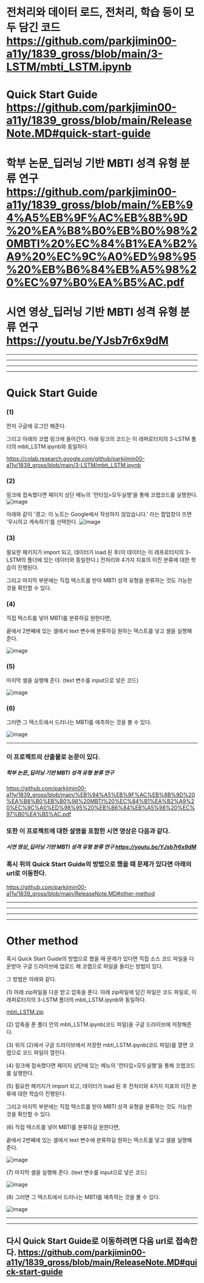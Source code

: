 # 전처리와 데이터 로드, 전처리, 학습 등이 모두 담긴 코드 https://github.com/parkjimin00-a11y/1839_gross/blob/main/3-LSTM/mbti_LSTM.ipynb

# Quick Start Guide https://github.com/parkjimin00-a11y/1839_gross/blob/main/ReleaseNote.MD#quick-start-guide

# 학부 논문_딥러닝 기반 MBTI 성격 유형 분류 연구 https://github.com/parkjimin00-a11y/1839_gross/blob/main/%EB%94%A5%EB%9F%AC%EB%8B%9D%20%EA%B8%B0%EB%B0%98%20MBTI%20%EC%84%B1%EA%B2%A9%20%EC%9C%A0%ED%98%95%20%EB%B6%84%EB%A5%98%20%EC%97%B0%EA%B5%AC.pdf

# 시연 영상_딥러닝 기반 MBTI 성격 유형 분류 연구 https://youtu.be/YJsb7r6x9dM

-------------------------------------------------

-------------------------------------------------

-------------------------------------------------

-------------------------------------------------


# Quick Start Guide


### (1) 
먼저 구글에 로그인 해준다. 

그리고 아래의 코랩 링크에 들어간다. 아래 링크의 코드는 이 레퍼로터지의 3-LSTM 폴더의 mbti_LSTM.ipynb와 동일하다.

https://colab.research.google.com/github/parkjimin00-a11y/1839_gross/blob/main/3-LSTM/mbti_LSTM.ipynb

### (2)
링크에 접속했다면 페이지 상단 메뉴의 '런타임>모두실행'을 통해 코랩코드를 실행한다.
![image](https://user-images.githubusercontent.com/90343909/172838896-f73cab15-cace-471b-aabe-7e814f40456b.png)


아래와 같이 '경고: 이 노트는 Google에서 작성하지 않았습니다.' 라는 팝업창이 뜨면 '무시하고 계속하기'를 선택한다.
![image](https://user-images.githubusercontent.com/90343909/172838273-63ceb803-906b-4fcb-8abf-3d59d7f75a45.png)

### (3) 
필요한 패키지가 import 되고, 데이터가 load 된 후(이 데이터는 이 레프로터지의 3-LSTM의 폴더에 있는 데이터와 동일한다.) 전처리와 4가지 지표의 이진 분류에 대한 학습이 진행된다.

그리고 마지막 부분에는 직접 텍스트를 받아 MBTI 성격 유형을 분류하는 것도 가능한 것을 확인할 수 있다.

### (4) 
직접 텍스트를 넣어 MBTI를 분류하길 원한다면, 
   
   끝에서 2번째에 있는 셀에서 text 변수에 분류하길 원하는 텍스트를 넣고 셀을 실행해 준다.

![image](https://user-images.githubusercontent.com/90343909/172704181-3031e1ff-9f8c-448c-a495-b387a6637988.png)



### (5) 
마지막 셀을 실행해 준다. (text 변수를 input으로 넣은 코드)

![image](https://user-images.githubusercontent.com/90343909/172704350-206fb1eb-4085-4ea4-9362-cd85fb9990a1.png)




### (6) 
그러면 그 텍스트에서 드러나는 MBTI를 예측하는 것을 볼 수 있다.

![image](https://user-images.githubusercontent.com/90343909/172704489-aca5aa55-ef04-4af2-8a26-9d44e87fc1d7.png)

----------------
### 이 프로젝트의 산출물로 논문이 있다.
##### 학부 논문_딥러닝 기반 MBTI 성격 유형 분류 연구
https://github.com/parkjimin00-a11y/1839_gross/blob/main/%EB%94%A5%EB%9F%AC%EB%8B%9D%20%EA%B8%B0%EB%B0%98%20MBTI%20%EC%84%B1%EA%B2%A9%20%EC%9C%A0%ED%98%95%20%EB%B6%84%EB%A5%98%20%EC%97%B0%EA%B5%AC.pdf

### 또한 이 프로젝트에 대한 설명을 포함한 시연 영상은 다음과 같다.
##### 시연 영상_딥러닝 기반 MBTI 성격 유형 분류 연구 https://youtu.be/YJsb7r6x9dM


### 혹시 위의 Quick Start Guide의 방법으로 했을 때 문제가 있다면 아래의 url로 이동한다. 

https://github.com/parkjimin00-a11y/1839_gross/blob/main/ReleaseNote.MD#other-method

------------------------------------------------------------------------------------------------------------------

------------------------------------------------------------------------------------------------------------------

------------------------------------------------------------------------------------------------------------------

------------------------------------------------------------------------------------------------------------------



# Other method

혹시 Quick Start Guide의 방법으로 했을 때 문제가 있다면 직접 소스 코드 파일을 다운받아 구글 드라이브에 업로드 해 코랩으로 파일을 돌리는 방법이 있다.

그 방법은 아래와 같다.

(1) 아래 zip파일을 다운 받고 압축을 푼다. 아래 zip파일에 담긴 파일은 코드 파일로, 이 레퍼로터지의 3-LSTM 폴더의 mbti_LSTM.ipynb와 동일하다.

[mbti_LSTM.zip](https://github.com/parkjimin00-a11y/1839_gross/files/8864295/mbti_LSTM.zip)

(2) 압축을 푼 폴더 안의 mbti_LSTM.ipynb(코드 파일)을 구글 드라이브에 저장해준다.

(3) 위의 (2)에서 구글 드라이브에서 저장한 mbti_LSTM.ipynb(코드 파일)를 열면 코랩으로 코드 파일이 열린다.

(4) 링크에 접속했다면 페이지 상단에 있는 메뉴의 '런타임>모두실행'을 통해 코랩코드를 실행한다.

(5) 필요한 패키지가 import 되고, 데이터가 load 된 후 전처리와 4가지 지표의 이진 분류에 대한 학습이 진행된다.

그리고 마지막 부분에는 직접 텍스트를 받아 MBTI 성격 유형을 분류하는 것도 가능한 것을 확인할 수 있다.

(6) 직접 텍스트를 넣어 MBTI를 분류하길 원한다면, 
   
   끝에서 2번째에 있는 셀에서 text 변수에 분류하길 원하는 텍스트를 넣고 셀을 실행해 준다.

![image](https://user-images.githubusercontent.com/90343909/172704181-3031e1ff-9f8c-448c-a495-b387a6637988.png)



(7) 마지막 셀을 실행해 준다. (text 변수를 input으로 넣은 코드)

![image](https://user-images.githubusercontent.com/90343909/172704350-206fb1eb-4085-4ea4-9362-cd85fb9990a1.png)




(8) 그러면 그 텍스트에서 드러나는 MBTI를 예측하는 것을 볼 수 있다.

![image](https://user-images.githubusercontent.com/90343909/172704489-aca5aa55-ef04-4af2-8a26-9d44e87fc1d7.png)

--------------------------------------------------------
---------------------------------------------------------

## 다시 Quick Start Guide로 이동하려면 다음 url로 접속한다. https://github.com/parkjimin00-a11y/1839_gross/blob/main/ReleaseNote.MD#quick-start-guide
